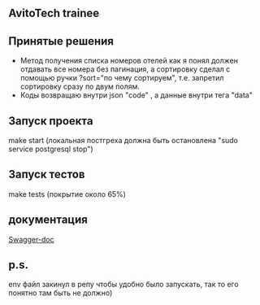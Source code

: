 ## AvitoTech trainee

## Принятые решения 
- Метод получения списка номеров отелей как я понял должен отдавать все номера без пагинация,
а сортировку сделал с помощью ручки ?sort="по чему сортируем", т.е. запретил сортировку сразу по двум полям.
- Коды возвращаю внутри json "code" , а данные внутри тега "data"

## Запуск проекта 
make start (локальная постгреха должна быть остановлена "sudo service postgresql stop")

## Запуск тестов
make tests (покрытие около 65%)

## документация 
[Swagger-doc](http://localhost:9000/docs/index.html)

## p.s.
env файл закинул в репу чтобы удобно было запускать, так то его понятно там быть не должно)